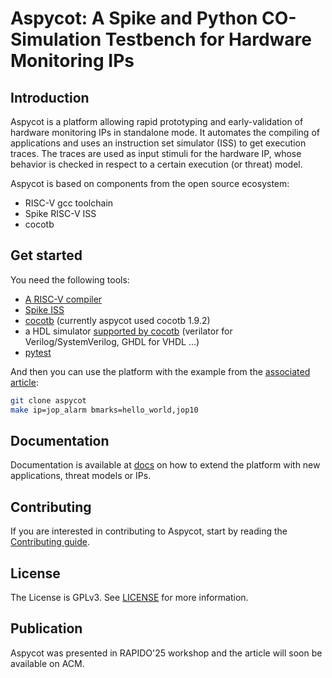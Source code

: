 # Aspycot: A Spike and Python CO-Simulation Testbench for Hardware Monitoring IPs

## Introduction

Aspycot is a platform allowing rapid prototyping and early-validation of hardware monitoring IPs in standalone mode.
It automates the compiling of applications and uses an instruction set simulator (ISS) to get execution traces.
The traces are used as input stimuli for the hardware IP, whose behavior is checked in respect to a certain execution (or threat) model.

Aspycot is based on components from the open source ecosystem:

- RISC-V gcc toolchain
- Spike RISC-V ISS
- cocotb

## Get started

You need the following tools:

- [A RISC-V compiler](https://github.com/riscv-collab/riscv-gnu-toolchain)
- [Spike ISS](https://github.com/riscv-software-src/riscv-isa-sim)
- [cocotb](https://www.cocotb.org/) (currently aspycot used cocotb 1.9.2)
- a HDL simulator [supported by cocotb](https://docs.cocotb.org/en/stable/simulator_support.html) (verilator for Verilog/SystemVerilog, GHDL for VHDL ...)
- [pytest](https://docs.pytest.org/en/stable/)

And then you can use the platform with the example from the [associated article](README.md#publication):

```bash
git clone aspycot
make ip=jop_alarm bmarks=hello_world,jop10
```

## Documentation

Documentation is available at [docs](docs/) on how to extend the platform with new applications, threat models or IPs.

## Contributing

If you are interested in contributing to Aspycot, start by reading the [Contributing guide](/CONTRIBUTING.md).

## License

The License is GPLv3. See [LICENSE](/LICENSE.md) for more information.

## Publication

Aspycot was presented in RAPIDO'25 workshop and the article will soon be available on ACM.
